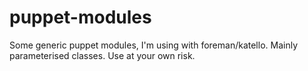 # puppet-modules
Some generic puppet modules, I'm using with foreman/katello.
Mainly parameterised classes.
Use at your own risk.

